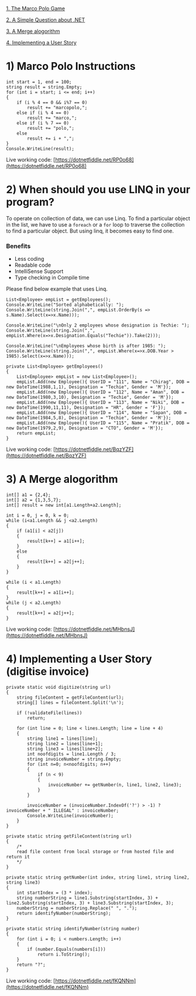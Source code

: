 [1. The Marco Polo Game](#)

[2. A Simple Question about .NET](#)

[3. A Merge alogorithm](#)

[4. Implementing a User Story](#)

# 1) Marco Polo Instructions
```
int start = 1, end = 100;
string result = string.Empty;
for (int i = start; i <= end; i++)
{
	if (i % 4 == 0 && i%7 == 0)
		result += "marcopolo,";
	else if (i % 4 == 0)
		result += "marco,";
	else if (i % 7 == 0)
		result += "polo,";
	else
		result += i + ",";
}
Console.WriteLine(result);
```
Live working code: [https://dotnetfiddle.net/RP0o68](https://dotnetfiddle.net/RP0o68)

# 2) When should you use LINQ in your program? 

To operate on collection of data, we can use Linq. 
To find a particular object in the list, we have to use a `foreach` or a `for` loop to traverse the collection to find a particular object. But using linq, it becomes easy to find one.

### Benefits
* Less coding
* Readable code
* IntelliSense Support
* Type checking in Compile time

Please find below example that uses Linq.

```	
List<Employee> empList = getEmployees();
Console.WriteLine("Sorted alphabetically: ");
Console.WriteLine(string.Join(",", empList.OrderBy(s => s.Name).Select(x=>x.Name)));

Console.WriteLine("\nOnly 2 employees whose designation is Techie: ");
Console.WriteLine(string.Join(",", empList.Where(x=>x.Designation.Equals("Techie")).Take(2)));

Console.WriteLine("\nEmployees whose birth is after 1985: ");
Console.WriteLine(string.Join(",", empList.Where(x=>x.DOB.Year > 1985).Select(x=>x.Name)));
		
private List<Employee> getEmployees()
{
	List<Employee> empList = new List<Employee>();
	empList.Add(new Employee(){ UserID = "111", Name = "Chirag", DOB = new DateTime(1988,1,1), Designation = "Techie", Gender = 'M'});
	empList.Add(new Employee(){ UserID = "112", Name = "Aman", DOB = new DateTime(1980,3,10), Designation = "Techie", Gender = 'M'});
	empList.Add(new Employee(){ UserID = "113", Name = "Niki", DOB = new DateTime(1990,11,11), Designation = "HR", Gender = 'F'});
	empList.Add(new Employee(){ UserID = "114", Name = "Sapan", DOB = new DateTime(1984,5,8), Designation = "Techie", Gender = 'M'});
	empList.Add(new Employee(){ UserID = "115", Name = "Pratik", DOB = new DateTime(1979,2,9), Designation = "CTO", Gender = 'M'});
	return empList;
}
```
Live working code: [https://dotnetfiddle.net/BqzYZF](https://dotnetfiddle.net/BqzYZF)

# 3) A Merge alogorithm
```
int[] a1 = {2,4};
int[] a2 = {1,3,5,7};
int[] result = new int[a1.Length+a2.Length];

int i = 0, j = 0, k = 0;
while (i<a1.Length && j <a2.Length)
{
	if (a1[i] < a2[j])
	{
		result[k++] = a1[i++];
	}
	else
	{
		result[k++] = a2[j++];
	}
}

while (i < a1.Length)
{
	result[k++] = a1[i++];
}
while (j < a2.Length)
{
	result[k++] = a2[j++];
}
```
Live working code: [https://dotnetfiddle.net/MHbnsJ](https://dotnetfiddle.net/MHbnsJ)

# 4) Implementing a User Story (digitise invoice)
```
private static void digitize(string url)
{
	string fileContent = getFileContent(url);
	string[] lines = fileContent.Split('\n');
	
	if (!validateFile(lines))
		return;
	
	for (int line = 0; line < lines.Length; line = line + 4)
	{
		string line1 = lines[line];
		string line2 = lines[line+1];
		string line3 = lines[line+2];
		int noofdigits = line1.Length / 3;
		string invoiceNumber = string.Empty;
		for (int n=0; n<noofdigits; n++)
		{
			if (n < 9)
			{
				invoiceNumber += getNumber(n, line1, line2, line3);
			}
		}
		
		invoiceNumber = (invoiceNumber.IndexOf('?') > -1) ? invoiceNumber + " ILLEGAL" : invoiceNumber;
		Console.WriteLine(invoiceNumber);
	}
}

private static string getFileContent(string url)
{
	/*
	read file content from local storage or from hosted file and return it
	*/
}

private static string getNumber(int index, string line1, string line2, string line3)
{
	int startIndex = (3 * index);
	string numberString = line1.Substring(startIndex, 3) + line2.Substring(startIndex, 3) + line3.Substring(startIndex, 3);
	numberString = numberString.Replace(" ", ".");
	return identifyNumber(numberString);
}

private static string identifyNumber(string number)
{
	for (int i = 0; i < numbers.Length; i++)
	{
		if (number.Equals(numbers[i]))
			return i.ToString();
	}
	return "?";
}
```
Live working code: [https://dotnetfiddle.net/fKQNNm](https://dotnetfiddle.net/fKQNNm)
